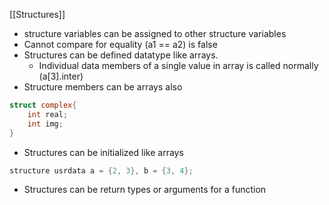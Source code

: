 [[Structures]]

* structure variables can be assigned to other structure variables
* Cannot compare for equality (a1 == a2) is false
* Structures can be defined datatype like arrays.
	* Individual data members of a single value in array is called normally (a\[3].inter)
* Structure members can be arrays also
```c
struct complex{
	int real;
	int img;
}
```
* Structures can be initialized like arrays
```c
structure usrdata a = {2, 3}, b = {3, 4};
```
* Structures can be return types or arguments for a function
